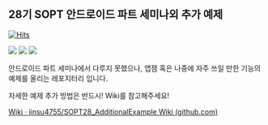 ## 28기 SOPT 안드로이드 파트 세미나외 추가 예제

[![Hits](https://hits.seeyoufarm.com/api/count/incr/badge.svg?url=https%3A%2F%2Fgithub.com%2Fjinsu4755%2FSOPT28_AdditionalExample&count_bg=%2379C83D&title_bg=%23555555&icon=&icon_color=%23E7E7E7&title=hits&edge_flat=false)](https://hits.seeyoufarm.com)

<a><img src="https://img.shields.io/badge/Android-green?style=flat-square&logo=Android&logoColor=white"/></a>
<a><img src="https://img.shields.io/badge/Kotlin-orange?style=flat-square&logo=Kotlin&logoColor=white"/></a>
<a><img src="https://img.shields.io/badge/SOPT-28th-blue"/></a>


안드로이드 파트 세미나에서 다루지 못했으나, 앱잼 혹은 나중에 자주 쓰일 만한 기능의 예제를 올리는 레포지터리 입니다.

자세한 예제 추가 방법은 반드시! Wiki를 참고해주세요!

[Wiki · jinsu4755/SOPT28_AdditionalExample Wiki (github.com)](https://github.com/jinsu4755/SOPT28_AdditionalExample/wiki)








